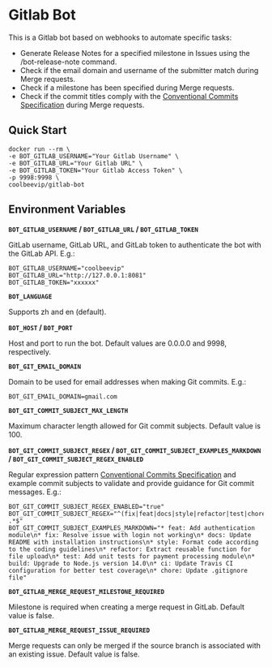 # Gitlab Bot 

This is a Gitlab bot based on webhooks to automate specific tasks:

* Generate Release Notes for a specified milestone in Issues using the /bot-release-note command.
* Check if the email domain and username of the submitter match during Merge requests.
* Check if a milestone has been specified during Merge requests.
* Check if the commit titles comply with the [Conventional Commits Specification](https://www.conventionalcommits.org/) during Merge requests.

## Quick Start

```shell
docker run --rm \
-e BOT_GITLAB_USERNAME="Your Gitlab Username" \
-e BOT_GITLAB_URL="Your Gitlab URL" \
-e BOT_GITLAB_TOKEN="Your Gitlab Access Token" \
-p 9998:9998 \
coolbeevip/gitlab-bot
```

## Environment Variables

**`BOT_GITLAB_USERNAME` / `BOT_GITLAB_URL` / `BOT_GITLAB_TOKEN`**

GitLab username, GitLab URL, and GitLab token to authenticate the bot with the GitLab API. E.g.:

```shell
BOT_GITLAB_USERNAME="coolbeevip"
BOT_GITLAB_URL="http://127.0.0.1:8081"
BOT_GITLAB_TOKEN="xxxxxx"
```

**`BOT_LANGUAGE`** 

Supports zh and en (default).

**`BOT_HOST` / `BOT_PORT`**

Host and port to run the bot. Default values are 0.0.0.0 and 9998, respectively.

**`BOT_GIT_EMAIL_DOMAIN`**

Domain to be used for email addresses when making Git commits. E.g.:

```shell
BOT_GIT_EMAIL_DOMAIN=gmail.com
```

**`BOT_GIT_COMMIT_SUBJECT_MAX_LENGTH`**

Maximum character length allowed for Git commit subjects. Default value is 100.

**`BOT_GIT_COMMIT_SUBJECT_REGEX` / `BOT_GIT_COMMIT_SUBJECT_EXAMPLES_MARKDOWN` / `BOT_GIT_COMMIT_SUBJECT_REGEX_ENABLED`**

Regular expression pattern [Conventional Commits Specification](https://www.conventionalcommits.org/) and example commit subjects to validate and provide guidance for Git commit messages. E.g.:

```shell
BOT_GIT_COMMIT_SUBJECT_REGEX_ENABLED="true"
BOT_GIT_COMMIT_SUBJECT_REGEX="^(fix|feat|docs|style|refactor|test|chore|build|ci): .*$"
BOT_GIT_COMMIT_SUBJECT_EXAMPLES_MARKDOWN="* feat: Add authentication module\n* fix: Resolve issue with login not working\n* docs: Update README with installation instructions\n* style: Format code according to the coding guidelines\n* refactor: Extract reusable function for file upload\n* test: Add unit tests for payment processing module\n* build: Upgrade to Node.js version 14.0\n* ci: Update Travis CI configuration for better test coverage\n* chore: Update .gitignore file"
```

**`BOT_GITLAB_MERGE_REQUEST_MILESTONE_REQUIRED`**

Milestone is required when creating a merge request in GitLab. Default value is false.

**`BOT_GITLAB_MERGE_REQUEST_ISSUE_REQUIRED`**

Merge requests can only be merged if the source branch is associated with an existing issue. Default value is false.



